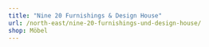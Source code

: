 ```yaml
---
title: "Nine 20 Furnishings & Design House"
url: /north-east/nine-20-furnishings-und-design-house/
shop: Möbel
---
```

